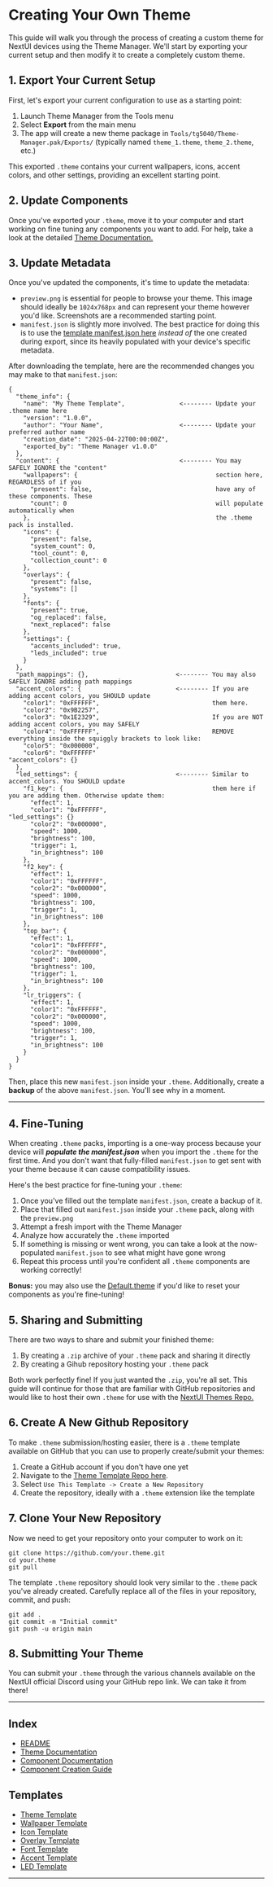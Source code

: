 # Creating Your Own Theme

This guide will walk you through the process of creating a custom theme for NextUI devices using the Theme Manager. We'll start by exporting your current setup and then modify it to create a completely custom theme.

## 1. Export Your Current Setup

First, let's export your current configuration to use as a starting point:

1. Launch Theme Manager from the Tools menu
2. Select **Export** from the main menu
3. The app will create a new theme package in `Tools/tg5040/Theme-Manager.pak/Exports/` (typically named `theme_1.theme`, `theme_2.theme`, etc.)

This exported `.theme` contains your current wallpapers, icons, accent colors, and other settings, providing an excellent starting point.

## 2. Update Components

Once you've exported your `.theme`, move it to your computer and start working on fine tuning any components you want to add. For help, take a look at the detailed [Theme Documentation.](../documents/THEMES.md)

## 3. Update Metadata

Once you've updated the components, it's time to update the metadata:
- `preview.png` is essential for people to browse your theme. This image should ideally be `1024x768px` and can represent your theme however you'd like. Screenshots are a recommended starting point.
- `manifest.json` is slightly more involved. The best practice for doing this is to use the [template manifest.json here](https://github.com/Leviathanium/Template.theme/blob/main/manifest.json) _instead of_ the one created during export, since its heavily populated with your device's specific metadata.

After downloading the template, here are the recommended changes you may make to that `manifest.json`:

```
{
  "theme_info": {
    "name": "My Theme Template",               <-------- Update your .theme name here
    "version": "1.0.0",
    "author": "Your Name",                     <-------- Update your preferred author name
    "creation_date": "2025-04-22T00:00:00Z", 
    "exported_by": "Theme Manager v1.0.0"
  },
  "content": {                                 <-------- You may SAFELY IGNORE the "content"
    "wallpapers": {                                      section here, REGARDLESS of if you
      "present": false,                                  have any of these components. These
      "count": 0                                         will populate automatically when
    },                                                   the .theme pack is installed.
    "icons": {
      "present": false,
      "system_count": 0,
      "tool_count": 0,
      "collection_count": 0
    },
    "overlays": {
      "present": false,
      "systems": []
    },
    "fonts": {
      "present": true,
      "og_replaced": false,
      "next_replaced": false
    },
    "settings": {
      "accents_included": true,               
      "leds_included": true                   
    }
  },
  "path_mappings": {},                        <-------- You may also SAFELY IGNORE adding path mappings
  "accent_colors": {                          <-------- If you are adding accent colors, you SHOULD update
    "color1": "0xFFFFFF",                               them here. 
    "color2": "0x9B2257",                               
    "color3": "0x1E2329",                               If you are NOT adding accent colors, you may SAFELY
    "color4": "0xFFFFFF",                               REMOVE everything inside the squiggly brackets to look like:
    "color5": "0x000000",
    "color6": "0xFFFFFF"                                "accent_colors": {}
  },
  "led_settings": {                           <-------- Similar to accent_colors. You SHOULD update
    "f1_key": {                                         them here if you are adding them. Otherwise update them:
      "effect": 1,
      "color1": "0xFFFFFF",                             "led_settings": {}
      "color2": "0x000000",
      "speed": 1000,
      "brightness": 100,
      "trigger": 1,
      "in_brightness": 100
    },
    "f2_key": {
      "effect": 1,
      "color1": "0xFFFFFF",
      "color2": "0x000000",
      "speed": 1000,
      "brightness": 100,
      "trigger": 1,
      "in_brightness": 100
    },
    "top_bar": {
      "effect": 1,
      "color1": "0xFFFFFF",
      "color2": "0x000000",
      "speed": 1000,
      "brightness": 100,
      "trigger": 1,
      "in_brightness": 100
    },
    "lr_triggers": {
      "effect": 1,
      "color1": "0xFFFFFF",
      "color2": "0x000000",
      "speed": 1000,
      "brightness": 100,
      "trigger": 1,
      "in_brightness": 100
    }
  }
}

```
Then, place this new `manifest.json` inside your `.theme`. Additionally, create a **backup** of the above `manifest.json`. You'll see why in a moment.

---

## 4. Fine-Tuning

When creating `.theme` packs, importing is a one-way process because your device will **_populate the manifest.json_** when you import the `.theme` for the first time. And you don't want that fully-filled `manifest.json` to get sent with your theme because it can cause compatibility issues.

Here's the best practice for fine-tuning your `.theme`:
1. Once you've filled out the template `manifest.json`, create a backup of it.
2. Place that filled out `manifest.json` inside your `.theme` pack, along with the `preview.png`
3. Attempt a fresh import with the Theme Manager
4. Analyze how accurately the `.theme` imported
5. If something is missing or went wrong, you can take a look at the now-populated `manifest.json` to see what might have gone wrong
6. Repeat this process until you're confident all `.theme` components are working correctly!

**Bonus:** you may also use the [Default.theme](https://github.com/Leviathanium/NextUI-Themes/raw/main/Uploads/Themes/Default.theme.zip) if you'd like to reset your components as you're fine-tuning!

## 5. Sharing and Submitting

There are two ways to share and submit your finished theme:
1. By creating a `.zip` archive of your `.theme` pack and sharing it directly
2. By creating a Gihub repository hosting your `.theme` pack

Both work perfectly fine! If you just wanted the `.zip`, you're all set. This guide will continue for those that are familiar with GitHub repositories and would like to host their own `.theme` for use with the [NextUI Themes Repo.](https://github.com/Leviathanium/NextUI-Themes)

## 6. Create A New Github Repository

To make `.theme` submission/hosting easier, there is a `.theme` template available on GitHub that you can use to properly create/submit your themes:
1. Create a GitHub account if you don't have one yet
2. Navigate to the  [Theme Template Repo here](https://github.com/Leviathanium/Template.theme).
3. Select `Use This Template -> Create a New Repository`
4. Create the repository, ideally with a `.theme` extension like the template


## 7. Clone Your New Repository

Now we need to get your repository onto your computer to work on it:

```
git clone https://github.com/your.theme.git
cd your.theme
git pull
```
The template `.theme` repository should look very similar to the `.theme` pack you've already created. Carefully replace all of the files in your repository, commit, and push:

```
git add .
git commit -m "Initial commit"
git push -u origin main
```

## 8. Submitting Your Theme

You can submit your `.theme` through the various channels available on the NextUI official Discord using your GitHub repo link. We can take it from there!

---
## Index
- [README](../README.md)
- [Theme Documentation](../documents/THEMES.md)
- [Component Documentation](../documents/COMPONENTS.md)
- [Component Creation Guide](../documents/COMPONENT_BUILDING.md)

## Templates
- [Theme Template](https://github.com/Leviathanium/Template.theme)
- [Wallpaper Template](https://github.com/Leviathanium/Template.bg)
- [Icon Template](https://github.com/Leviathanium/Template.icon)
- [Overlay Template](https://github.com/Leviathanium/Template.over)
- [Font Template](https://github.com/Leviathanium/Template.font)
- [Accent Template](https://github.com/Leviathanium/Template.acc)
- [LED Template](https://github.com/Leviathanium/Template.led)

- ---